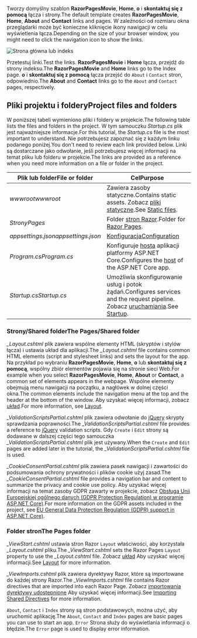 <span data-ttu-id="c60fe-101">Tworzy domyślny szablon **RazorPagesMovie**, **Home**, **o** i **skontaktuj się z pomocą** łącza i strony.</span><span class="sxs-lookup"><span data-stu-id="c60fe-101">The default template creates **RazorPagesMovie**, **Home**, **About** and **Contact** links and pages.</span></span> <span data-ttu-id="c60fe-102">W zależności od rozmiaru okna przeglądarki może być konieczne kliknięcie ikony nawigacji w celu wyświetlenia łącza.</span><span class="sxs-lookup"><span data-stu-id="c60fe-102">Depending on the size of your browser window, you might need to click the navigation icon to show the links.</span></span>

![Strona główna lub indeks](~/tutorials/razor-pages/razor-pages-start/_static/home2.png)

<span data-ttu-id="c60fe-104">Przetestuj linki.</span><span class="sxs-lookup"><span data-stu-id="c60fe-104">Test the links.</span></span> <span data-ttu-id="c60fe-105">**RazorPagesMovie** i **Home** łącza, przejdź do strony indeksu.</span><span class="sxs-lookup"><span data-stu-id="c60fe-105">The **RazorPagesMovie** and **Home** links go to the Index page.</span></span> <span data-ttu-id="c60fe-106">**o** i **skontaktuj się z pomocą** łącza przejść do `About` i `Contact` stron, odpowiednio.</span><span class="sxs-lookup"><span data-stu-id="c60fe-106">The **About** and **Contact** links go to the `About` and `Contact` pages, respectively.</span></span>

## <a name="project-files-and-folders"></a><span data-ttu-id="c60fe-107">Pliki projektu i foldery</span><span class="sxs-lookup"><span data-stu-id="c60fe-107">Project files and folders</span></span>

<span data-ttu-id="c60fe-108">W poniższej tabeli wymieniono pliki i foldery w projekcie.</span><span class="sxs-lookup"><span data-stu-id="c60fe-108">The following table lists the files and folders in the project.</span></span> <span data-ttu-id="c60fe-109">W tym samouczku *Startup.cs* plik jest najważniejsze informacje.</span><span class="sxs-lookup"><span data-stu-id="c60fe-109">For this tutorial, the *Startup.cs* file is the most important to understand.</span></span> <span data-ttu-id="c60fe-110">Nie potrzebujesz zapoznać się z każdym linku podanego poniżej.</span><span class="sxs-lookup"><span data-stu-id="c60fe-110">You don't need to review each link provided below.</span></span> <span data-ttu-id="c60fe-111">Linki są dostarczane jako odwołanie, jeśli potrzebujesz więcej informacji na temat pliku lub folderu w projekcie.</span><span class="sxs-lookup"><span data-stu-id="c60fe-111">The links are provided as a reference when you need more information on a file or folder in the project.</span></span>

| <span data-ttu-id="c60fe-112">Plik lub folder</span><span class="sxs-lookup"><span data-stu-id="c60fe-112">File or folder</span></span> | <span data-ttu-id="c60fe-113">Cel</span><span class="sxs-lookup"><span data-stu-id="c60fe-113">Purpose</span></span> |
| -------------- | ------- |
| <span data-ttu-id="c60fe-114">*wwwroot*</span><span class="sxs-lookup"><span data-stu-id="c60fe-114">*wwwroot*</span></span> | <span data-ttu-id="c60fe-115">Zawiera zasoby statyczne.</span><span class="sxs-lookup"><span data-stu-id="c60fe-115">Contains static assets.</span></span> <span data-ttu-id="c60fe-116">Zobacz [pliki statyczne](xref:fundamentals/static-files).</span><span class="sxs-lookup"><span data-stu-id="c60fe-116">See [Static files](xref:fundamentals/static-files).</span></span> |
| <span data-ttu-id="c60fe-117">*Strony*</span><span class="sxs-lookup"><span data-stu-id="c60fe-117">*Pages*</span></span> | <span data-ttu-id="c60fe-118">Folder [stron Razor](xref:razor-pages/index).</span><span class="sxs-lookup"><span data-stu-id="c60fe-118">Folder for [Razor Pages](xref:razor-pages/index).</span></span> |
| <span data-ttu-id="c60fe-119">*appsettings.json*</span><span class="sxs-lookup"><span data-stu-id="c60fe-119">*appsettings.json*</span></span> | [<span data-ttu-id="c60fe-120">Konfiguracja</span><span class="sxs-lookup"><span data-stu-id="c60fe-120">Configuration</span></span>](xref:fundamentals/configuration/index) |
| <span data-ttu-id="c60fe-121">*Program.cs*</span><span class="sxs-lookup"><span data-stu-id="c60fe-121">*Program.cs*</span></span> | <span data-ttu-id="c60fe-122">Konfiguruje [hosta](xref:fundamentals/host/index) aplikacji platformy ASP.NET Core.</span><span class="sxs-lookup"><span data-stu-id="c60fe-122">Configures the [host](xref:fundamentals/host/index) of the ASP.NET Core app.</span></span> |
| <span data-ttu-id="c60fe-123">*Startup.cs*</span><span class="sxs-lookup"><span data-stu-id="c60fe-123">*Startup.cs*</span></span> | <span data-ttu-id="c60fe-124">Umożliwia skonfigurowanie usług i potok żądań.</span><span class="sxs-lookup"><span data-stu-id="c60fe-124">Configures services and the request pipeline.</span></span> <span data-ttu-id="c60fe-125">Zobacz [uruchamiania](xref:fundamentals/startup).</span><span class="sxs-lookup"><span data-stu-id="c60fe-125">See [Startup](xref:fundamentals/startup).</span></span> |

### <a name="the-pagesshared-folder"></a><span data-ttu-id="c60fe-126">Strony/Shared folder</span><span class="sxs-lookup"><span data-stu-id="c60fe-126">The Pages/Shared folder</span></span>

<span data-ttu-id="c60fe-127">*_Layout.cshtml* plik zawiera wspólne elementy HTML (skryptów i stylów łącza) i ustawia układ dla aplikacji.</span><span class="sxs-lookup"><span data-stu-id="c60fe-127">The *_Layout.cshtml* file contains common HTML elements (script and stylesheet links) and sets the layout for the app.</span></span> <span data-ttu-id="c60fe-128">Na przykład po wybraniu **RazorPagesMovie**, **Home**, **o** lub **skontaktuj się z pomocą**, wspólny zbiór elementów pojawia się na stronie sieci Web.</span><span class="sxs-lookup"><span data-stu-id="c60fe-128">For example when you select **RazorPagesMovie**, **Home**, **About** or **Contact**, a common set of elements appears in the webpage.</span></span> <span data-ttu-id="c60fe-129">Wspólne elementy obejmują menu nawigacji na początku, a nagłówek w dolnej części okna.</span><span class="sxs-lookup"><span data-stu-id="c60fe-129">The common elements include the navigation menu at the top and the header at the bottom of the window.</span></span> <span data-ttu-id="c60fe-130">Aby uzyskać więcej informacji, zobacz [układ](xref:mvc/views/layout).</span><span class="sxs-lookup"><span data-stu-id="c60fe-130">For more information, see [Layout](xref:mvc/views/layout).</span></span>

<span data-ttu-id="c60fe-131">*_ValidationScriptsPartial.cshtml* plik zawiera odwołanie do [jQuery](https://jquery.com/) skrypty sprawdzania poprawności.</span><span class="sxs-lookup"><span data-stu-id="c60fe-131">The *_ValidationScriptsPartial.cshtml* file provides a reference to [jQuery](https://jquery.com/) validation scripts.</span></span> <span data-ttu-id="c60fe-132">Gdy `Create` i `Edit` strony są dodawane w dalszej części tego samouczka *_ValidationScriptsPartial.cshtml* plik jest używany.</span><span class="sxs-lookup"><span data-stu-id="c60fe-132">When the `Create` and `Edit` pages are added later in the tutorial, the *_ValidationScriptsPartial.cshtml* file is used.</span></span>

<span data-ttu-id="c60fe-133">*_CookieConsentPartial.cshtml* plik zawiera pasek nawigacji i zawartości do podsumowania ochrony prywatności i plików cookie użyj zasad.</span><span class="sxs-lookup"><span data-stu-id="c60fe-133">The *_CookieConsentPartial.cshtml* file provides a navigation bar and content to summarize the privacy and cookie use policy.</span></span> <span data-ttu-id="c60fe-134">Aby uzyskać więcej informacji na temat zasoby GDPR zawarty w projekcie, zobacz [Obsługa Unii Europejskiej ogólnego danych (GDPR Protection Regulation) w programie ASP.NET Core)](xref:security/gdpr).</span><span class="sxs-lookup"><span data-stu-id="c60fe-134">For more information on the GDPR assets included in the project, see [EU General Data Protection Regulation (GDPR) support in ASP.NET Core)](xref:security/gdpr).</span></span>

### <a name="the-pages-folder"></a><span data-ttu-id="c60fe-135">Folder stron</span><span class="sxs-lookup"><span data-stu-id="c60fe-135">The Pages folder</span></span>

<span data-ttu-id="c60fe-136">*_ViewStart.cshtml* ustawia stron Razor `Layout` właściwości, aby korzystała *_Layout.cshtml* pliku.</span><span class="sxs-lookup"><span data-stu-id="c60fe-136">The *_ViewStart.cshtml* sets the Razor Pages `Layout` property to use the *_Layout.cshtml* file.</span></span> <span data-ttu-id="c60fe-137">Zobacz [układ](xref:mvc/views/layout) Aby uzyskać więcej informacji.</span><span class="sxs-lookup"><span data-stu-id="c60fe-137">See [Layout](xref:mvc/views/layout) for more information.</span></span>

<span data-ttu-id="c60fe-138">*_ViewImports.cshtml* plik zawiera dyrektywy Razor, które są importowane do każdej strony Razor.</span><span class="sxs-lookup"><span data-stu-id="c60fe-138">The *_ViewImports.cshtml* file contains Razor directives that are imported into each Razor Page.</span></span> <span data-ttu-id="c60fe-139">Zobacz [importowania dyrektywy udostępnione](xref:mvc/views/layout#importing-shared-directives) Aby uzyskać więcej informacji.</span><span class="sxs-lookup"><span data-stu-id="c60fe-139">See [Importing Shared Directives](xref:mvc/views/layout#importing-shared-directives) for more information.</span></span>

<span data-ttu-id="c60fe-140">`About`, `Contact` i `Index` strony są stron podstawowych, można użyć, aby uruchomić aplikację.</span><span class="sxs-lookup"><span data-stu-id="c60fe-140">The `About`, `Contact` and `Index` pages are basic pages you can use to start an app.</span></span> <span data-ttu-id="c60fe-141">`Error` Strona służy do wyświetlania informacji o błędzie.</span><span class="sxs-lookup"><span data-stu-id="c60fe-141">The `Error` page is used to display error information.</span></span>
